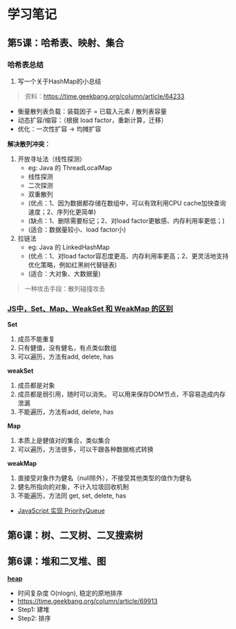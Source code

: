 # 学习笔记

## 第5课：哈希表、映射、集合

### 哈希表总结

1. 写一个关于HashMap的小总结

> 资料：https://time.geekbang.org/column/article/64233

+ 衡量散列表负载：装载因子 = 已载入元素 / 散列表容量
+ 动态扩容/缩容：（根据 load factor，重新计算，迁移）
+ 优化：一次性扩容 -> 均摊扩容

**解决散列冲突：**
1. 开放寻址法（线性探测）
   - eg: Java 的 ThreadLocalMap
   - 线性探测
   - 二次探测
   - 双重散列
   - (优点：1、因为数据都存储在数组中，可以有效利用CPU cache加快查询速度；2、序列化更简单)
   - (缺点：1、删除需要标记；2、对load factor更敏感、内存利用率更低；)
   - (适合：数据量较小、load factor小)
2. 拉链法
   - eg: Java 的 LinkedHashMap
   - (优点：1、对load factor容忍度更高、内存利用率更高；2、更灵活地支持优化策略，例如红黑树代替链表)
   - (适合：大对象、大数据量)

> 一种攻击手段：散列碰撞攻击

### [JS中，Set、Map、WeakSet 和 WeakMap 的区别](https://github.com/Advanced-Frontend/Daily-Interview-Question/issues/6)

**Set**

1. 成员不能重复
2. 只有健值，没有健名，有点类似数组
3. 可以遍历，方法有add, delete, has

**weakSet**

1. 成员都是对象
2. 成员都是弱引用，随时可以消失。 可以用来保存DOM节点，不容易造成内存泄漏
3. 不能遍历，方法有add, delete, has

**Map**

1. 本质上是健值对的集合，类似集合
2. 可以遍历，方法很多，可以干跟各种数据格式转换

**weakMap**

1. 直接受对象作为健名（null除外），不接受其他类型的值作为健名
2. 健名所指向的对象，不计入垃圾回收机制
3. 不能遍历，方法同 get, set, delete, has

+ [JavaScript 实现 PriorityQueue](./priorityQueue.js)

## 第6课：树、二叉树、二叉搜索树

## 第6课：堆和二叉堆、图

**[heap](https://www.geeksforgeeks.org/heap-sort/)**

+ 时间复杂度 O(nlogn), 稳定的原地排序
+ https://time.geekbang.org/column/article/69913
+ Step1: 建堆
+ Step2: 排序
